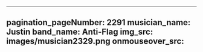 ------
pagination_pageNumber: 2291
musician_name: Justin
band_name: Anti-Flag
img_src: images/musician2329.png
onmouseover_src: 
------